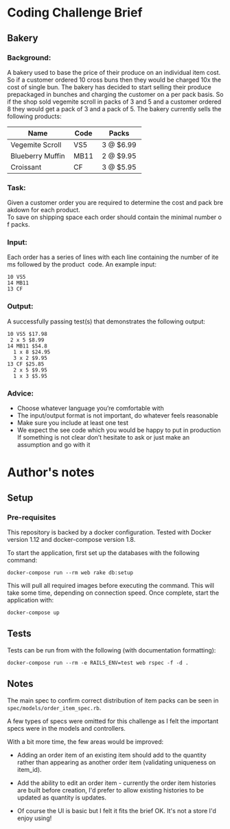 # Coding Challenge Brief

## Bakery

### Background:  

A bakery used to base the price of their produce on an individual item cost. So if a customer ordered 10 cross buns then they would be charged 10x the cost of single bun. The bakery has decided to start  selling their produce prepackaged in bunches and charging the customer on a per pack basis. So if the  shop sold vegemite scroll in packs of 3 and 5 and a customer ordered 8 they would get a pack of 3 and  a pack of 5. The bakery currently sells the following products:  

Name | Code | Packs 
-----|------|------
Vegemite Scroll | VS5 | 3 @ $6.99 | 5 @ $8.99 
Blueberry Muffin | MB11 | 2 @ $9.95 |  5 @ $16.95 |  8 @ $24.95 
Croissant | CF | 3 @ $5.95 |  5 @ $9.95 |  9 @ $16.99 

### Task:  

Given a customer order you are required to determine the cost and pack breakdown for each product.  To save on shipping space each order should contain the minimal number of packs.  

### Input:  

Each order has a series of lines with each line containing the number of items followed by the product  code. An example input:

```
10 VS5  
14 MB11
13 CF    
```

### Output:  

A successfully passing test(s) that demonstrates the following output:


```
10 VS5 $17.98
 2 x 5 $8.99
14 MB11 $54.8
  1 x 8 $24.95
  3 x 2 $9.95  
13 CF $25.85
  2 x 5 $9.95
  1 x 3 $5.95
```


### Advice:

 - Choose whatever language you’re comfortable with
 - The input/output format is not important, do whatever feels reasonable
 - Make sure you include at least one test
 - We expect the see code which you would be happy to put in production
  If something is not clear don’t hesitate to ask or just make an assumption and go with it


# Author's notes

## Setup

### Pre-requisites
This repository is backed by a docker configuration. Tested with Docker version 1.12 and docker-compose version 1.8.

To start the application, first set up the databases with the following command:

```
docker-compose run --rm web rake db:setup
```

This will pull all required images before executing the command. This will take some time, depending on connection speed. Once complete, start the application with:

```
docker-compose up
```

## Tests

Tests can be run from with the following (with documentation formatting):

```
docker-compose run --rm -e RAILS_ENV=test web rspec -f -d . 
```

## Notes
The main spec to confirm correct distribution of item packs can be seen in `spec/models/order_item_spec.rb`.

A few types of specs were omitted for this challenge as I felt the important specs were in the models and controllers.

With a bit more time, the few areas would be improved:

- Adding an order item of an existing item should add to the quantity rather than appearing as another order item (validating uniqueness on item_id).

- Add the ability to edit an order item - currently the order item histories are built before creation, I'd prefer to allow existing histories to be updated as quantity is updates.

- Of course the UI is basic but I felt it fits the brief OK. It's not a store I'd enjoy using!
